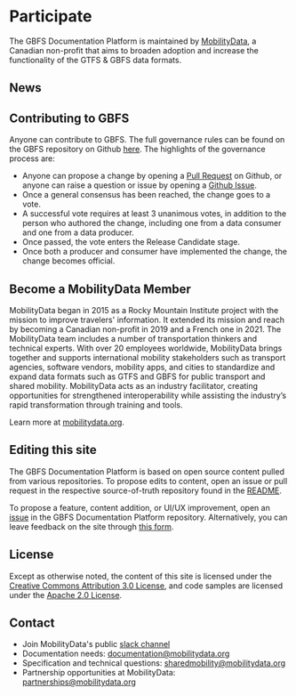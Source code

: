 # Participate

The GBFS Documentation Platform is maintained by [MobilityData](https://mobilitydata.org/), a Canadian non-profit that aims to broaden adoption and increase the functionality of the GTFS & GBFS data formats.

## News

## Contributing to GBFS
Anyone can contribute to GBFS. The full governance rules can be found on the GBFS repository on Github [here](https://github.com/NABSA/gbfs#governance--overview-of-the-change-process). The highlights of the governance process are: 
- Anyone can propose a change by opening a [Pull Request](https://github.com/NABSA/gbfs/pulls) on Github, or anyone can raise a question or issue by opening a [Github Issue](https://github.com/NABSA/gbfs/issues).
- Once a general consensus has been reached, the change goes to a vote. 
- A successful vote requires at least 3 unanimous votes, in addition to the person who authored the change, including one from a data consumer and one from a data producer. 
- Once passed, the vote enters the Release Candidate stage. 
- Once both a producer and consumer have implemented the change, the change becomes official. 

## Become a MobilityData Member

MobilityData began in 2015 as a Rocky Mountain Institute project with the mission to improve travelers' information. It extended its mission and reach by becoming a Canadian non-profit in 2019 and a French one in 2021. The MobilityData team includes a number of transportation thinkers and technical experts. With over 20 employees worldwide, MobilityData brings together and supports international mobility stakeholders such as transport agencies, software vendors, mobility apps, and cities to standardize and expand data formats such as GTFS and GBFS for public transport and shared mobility. MobilityData acts as an industry facilitator, creating opportunities for strengthened interoperability while assisting the industry’s rapid transformation through training and tools. 

Learn more at [mobilitydata.org](https://mobilitydata.org/).

<!-- <a href="https://mobilitydata.org/" target="_blank" rel="noopener" alt="MobilityData">
    <img src="../assets/md-black.svg#only-light" width=150rem style="float: left">
    <img src="../assets/md-white.svg#only-dark" width=150rem style="float: left">
</a><br><br> -->

## Editing this site

The GBFS Documentation Platform is based on open source content pulled from various repositories. To propose edits to content, open an issue or pull request in the respective source-of-truth repository found in the [README](https://github.com/MobilityData/gbfs.mobilitydata.org/blob/master/README.md).

To propose a feature, content addition, or UI/UX improvement, open an [issue](https://github.com/MobilityData/gbfs.mobilitydata.org/issues/new) in the GBFS Documentation Platform repository. Alternatively, you can leave feedback on the site through [this form](https://mobilitydata.typeform.com/to/BCiwESfg).

## License

Except as otherwise noted, the content of this site is licensed under the [Creative Commons Attribution 3.0 License](https://creativecommons.org/licenses/by/3.0/), and code samples are licensed under the [Apache 2.0 License](https://www.apache.org/licenses/LICENSE-2.0).

## Contact

- Join MobilityData's public [slack channel](https://bit.ly/mobilitydata-slack)
- Documentation needs: [documentation@mobilitydata.org](mailto:documentation@mobilitydata.org)
- Specification and technical questions: [sharedmobility@mobilitydata.org](mailto:sharedmobility@mobilitydata.org)
- Partnership opportunities at MobilityData: [partnerships@mobilitydata.org](mailto:partnerships@mobilitydata.org)

